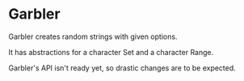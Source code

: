 # Garbler

Garbler creates random strings with given options.

It has abstractions for a character Set and a character Range.

Garbler's API isn't ready yet, so drastic changes are to be expected.